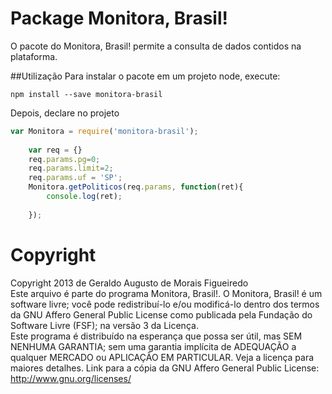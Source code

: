 # Package Monitora, Brasil!


O pacote do Monitora, Brasil! permite a consulta de dados contidos na plataforma. 


##Utilização
Para instalar o pacote em um projeto node, execute:

`npm install --save monitora-brasil`

Depois, declare no projeto 

```javascript
var Monitora = require('monitora-brasil');
	
	var req = {}
	req.params.pg=0;
	req.params.limit=2;
	req.params.uf = 'SP';
	Monitora.getPoliticos(req.params, function(ret){	
		console.log(ret);
		
	});	
```


# Copyright
Copyright 2013 de Geraldo Augusto de Morais Figueiredo<br>
Este arquivo é parte do programa Monitora, Brasil!. O Monitora, Brasil! é um software livre; você pode redistribuí-lo e/ou modificá-lo dentro dos termos da GNU Affero General Public License como publicada pela Fundação do Software Livre (FSF); na versão 3 da Licença. <br>
Este programa é distribuído na esperança que possa ser útil, mas SEM NENHUMA GARANTIA; sem uma garantia implícita de ADEQUAÇÃO a qualquer MERCADO ou APLICAÇÃO EM PARTICULAR. Veja a licença para maiores detalhes. 
Link para a cópia da GNU Affero General Public License: http://www.gnu.org/licenses/ 
